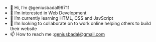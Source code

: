- 👋 Hi, I’m @geniusbadal99711
- 👀 I’m interested in Web Development
- 🌱 I’m currently learning HTML, CSS and JavScript
- 💞️ I’m looking to collaborate on to work online helping others to build their website
- 📫 How to reach me :geniusbadal@gmail.com  

<!---
geniusbadal99711/geniusbadal99711 is a ✨ special ✨ repository because its `README.md` (this file) appears on your GitHub profile.
You can click the Preview link to take a look at your changes.
--->
